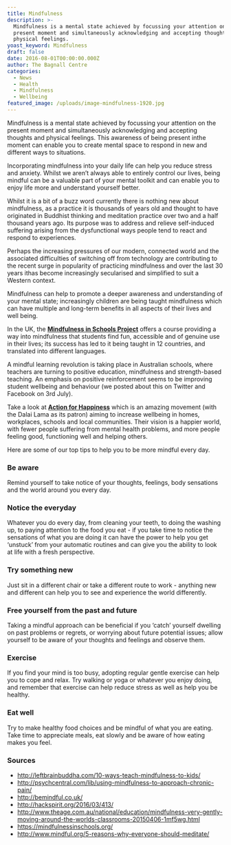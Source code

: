 ```yaml
---
title: Mindfulness
description: >-
  Mindfulness is a mental state achieved by focussing your attention on the
  present moment and simultaneously acknowledging and accepting thoughts and
  physical feelings. 
yoast_keyword: Mindfulness
draft: false
date: 2016-08-01T00:00:00.000Z
author: The Bagnall Centre
categories:
  - News
  - Health
  - Mindfulness
  - Wellbeing
featured_image: /uploads/image-mindfulness-1920.jpg
---
```

Mindfulness is a mental state achieved by focussing your attention on the present moment and simultaneously acknowledging and accepting thoughts and physical feelings. This awareness of being present inthe moment can enable you to create mental space to respond in new and different ways to situations.

Incorporating mindfulness into your daily life can help you reduce stress and anxiety. Whilst we aren’t always able to entirely control our lives, being mindful can be a valuable part of your mental toolkit and can enable you to enjoy life more and understand yourself better.

Whilst it is a bit of a buzz word currently there is nothing new about mindfulness, as a practice it is thousands of years old and thought to have originated in Buddhist thinking and meditation practice over two and a half thousand years ago. Its purpose was to address and relieve self-induced suffering arising from the dysfunctional ways people tend to react and respond to experiences.

Perhaps the increasing pressures of our modern, connected world and the associated difficulties of switching off from technology are contributing to the recent surge in popularity of practicing mindfulness and over the last 30 years ithas become increasingly secularised and simplified to suit a Western context.

Mindfulness can help to promote a deeper awareness and understanding of your mental state; increasingly children are being taught mindfulness which can have multiple and long-term benefits in all aspects of their lives and well being.

In the UK, the [**Mindfulness in Schools Project**](https://mindfulnessinschools.org/) offers a course providing a way into mindfulness that students find fun, accessible and of genuine use in their lives; its success has led to it being taught in 12 countries, and translated into different languages.

A mindful learning revolution is taking place in Australian schools, where teachers are turning to positive education, mindfulness and strength-based teaching. An emphasis on positive reinforcement seems to be improving student wellbeing and behaviour (we posted about this on Twitter and Facebook on 3rd July).

Take a look at [**Action for Happiness**](http://www.actionforhappiness.org/) which is an amazing movement (with the Dalai Lama as its patron) aiming to increase wellbeing in homes, workplaces, schools and local communities. Their vision is a happier world, with fewer people suffering from mental health problems, and more people feeling good, functioning well and helping others.

Here are some of our top tips to help you to be more mindful every day.

### Be aware

Remind yourself to take notice of your thoughts, feelings, body sensations and the world around you every day.

### Notice the everyday

Whatever you do every day, from cleaning your teeth, to doing the washing up, to paying attention to the food you eat - if you take time to notice the sensations of what you are doing it can have the power to help you get ‘unstuck’ from your automatic routines and can give you the ability to look at life with a fresh perspective.

### Try something new

Just sit in a different chair or take a different route to work - anything new and different can help you to see and experience the world differently.

### Free yourself from the past and future

Taking a mindful approach can be beneficial if you ‘catch’ yourself dwelling on past problems or regrets, or worrying about future potential issues; allow yourself to be aware of your thoughts and feelings and observe them.

### Exercise

If you find your mind is too busy, adopting regular gentle exercise can help you to cope and relax. Try walking or yoga or whatever you enjoy doing, and remember that exercise can help reduce stress as well as help you be healthy.

### Eat well

Try to make healthy food choices and be mindful of what you are eating. Take time to appreciate meals, eat slowly and be aware of how eating makes you feel.

### Sources

* http://leftbrainbuddha.com/10-ways-teach-mindfulness-to-kids/
* http://psychcentral.com/lib/using-mindfulness-to-approach-chronic-pain/
* http://bemindful.co.uk/
* http://hackspirit.org/2016/03/413/
* http://www.theage.com.au/national/education/mindfulness-very-gently-moving-around-the-worlds-classrooms-20150406-1mf5wg.html
* https://mindfulnessinschools.org/
* http://www.mindful.org/5-reasons-why-everyone-should-meditate/
